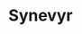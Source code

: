 ---
title: "Synevyr"
type:  "product-design computer-vision"
external: "https://twitter.com/karinanguyen_/status/1566884536054677506"
image: "syn.gif"
description: "A writing environment with GPT-3 integrated directly into the text editor"
year: "2022"
order: -2.5
---    